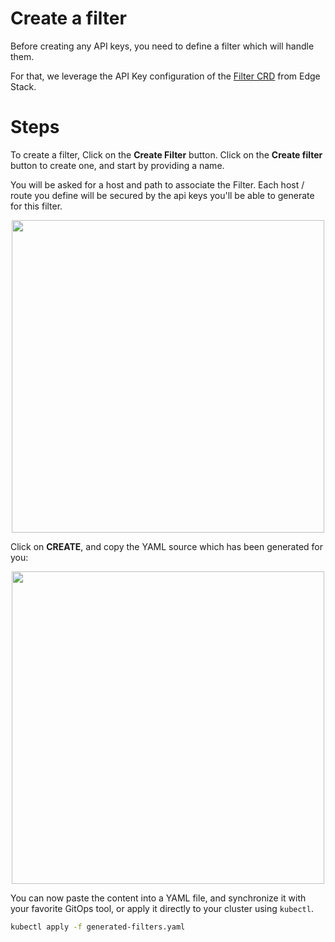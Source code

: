 # Create a filter

Before creating any API keys, you need to define a filter which will handle them.

For that, we leverage the API Key configuration of the [Filter CRD](../../../../../edge-stack/latest/topics/using/filters/apikeys/) from Edge Stack.

# Steps

To create a filter, Click on the **Create Filter** button. 
Click on the **Create filter** button to create one, and start by providing a name. 

You will be asked for a host and path to associate the Filter. Each host / 
route you define will be secured by the api keys you'll be able to generate for this filter.

<p align="center">
  <img src="./../../../images/security-create-filter.png" width="500"/>
</p>

Click on **CREATE**, and copy the YAML source which has been generated for you:

<p align="center">
  <img src="./../../../images/security-create-filter-yaml-source.png" width="500"/>
</p>

You can now paste the content into a YAML file, and synchronize it with your favorite GitOps tool, or apply it directly to your cluster using `kubectl`.

```bash
kubectl apply -f generated-filters.yaml
```



